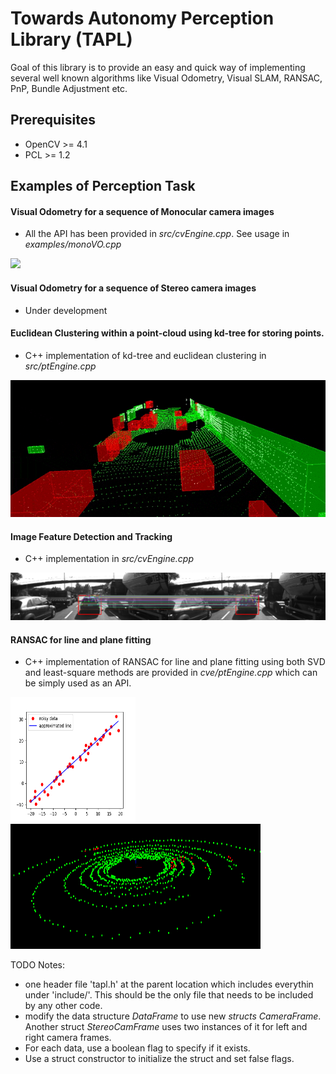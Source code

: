 # Towards Autonomy Perception Library (TAPL)

Goal of this library is to provide an easy and quick way of implementing several well known algorithms like Visual Odometry, Visual SLAM, RANSAC, PnP, Bundle Adjustment etc.

## Prerequisites  

 - OpenCV >= 4.1
 - PCL >= 1.2

## Examples of Perception Task  

#### Visual Odometry for a sequence of Monocular camera images  

 - All the API has been provided in *src/cvEngine.cpp*. See usage in *examples/monoVO.cpp* 

![](media/mono_vo.gif)

#### Visual Odometry for a sequence of Stereo camera images  

 - Under development  

#### Euclidean Clustering within a point-cloud using kd-tree for storing points.  

 - C++ implementation of kd-tree and euclidean clustering in *src/ptEngine.cpp*  

![](media/lidar_objects_front_side.gif)

#### Image Feature Detection and Tracking  

 - C++ implementation in *src/cvEngine.cpp*  

![](media/matching_points.png)

#### RANSAC for line and plane fitting  

 - C++ implementation of RANSAC for line and plane fitting using both SVD and least-square methods are provided in *cve/ptEngine.cpp* which can be simply used as an API.  

<p float="left">
  <img src="media/line_fitting.png" width="200" height="200" />
  <img src="media/plane_fitting.png" width="400" height="200"/> 
</p>

TODO Notes:

 - one header file 'tapl.h' at the parent location which includes everythin under 'include/'. This should be the only file that needs to be included by any other code.  
 - modify the data structure *DataFrame* to use new *structs* *CameraFrame*. Another struct *StereoCamFrame*  uses two instances of it for left and right camera frames. 
 - For each data, use a boolean flag to specify if it exists.  
 - Use a struct constructor to initialize the struct and set false flags.  
  
